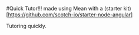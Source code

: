 #Quick Tutor!!!
made using Mean with a (starter kit)[https://github.com/scotch-io/starter-node-angular]

Tutoring quickly.